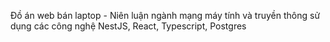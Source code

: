 Đồ án web bán laptop -  Niên luận ngành mạng máy tính và truyền thông sử dụng các công nghệ NestJS, React, Typescript, Postgres
